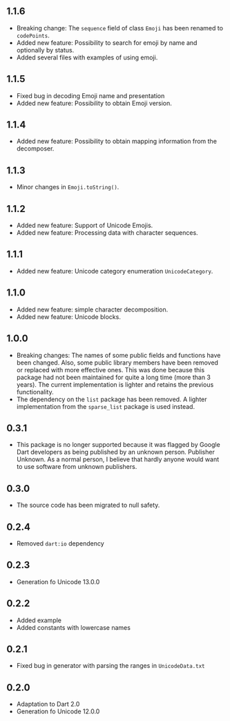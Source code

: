 ## 1.1.6

- Breaking change: The `sequence` field of class `Emoji` has been renamed to `codePoints`.
- Added new feature: Possibility to search for emoji by name and optionally by status.
- Added several files with examples of using emoji.

## 1.1.5

- Fixed bug in decoding Emoji name and presentation
- Added new feature: Possibility to obtain Emoji version.

## 1.1.4

- Added new feature: Possibility to obtain mapping information from the decomposer.

## 1.1.3

- Minor changes in `Emoji.toString()`.

## 1.1.2

- Added new feature: Support of Unicode Emojis.
- Added new feature: Processing data with character sequences.

## 1.1.1

- Added new feature: Unicode category enumeration `UnicodeCategory`.

## 1.1.0

- Added new feature: simple character decomposition.
- Added new feature: Unicode blocks.

## 1.0.0

- Breaking changes: The names of some public fields and functions have been changed. Also, some public library members have been removed or replaced with more effective ones. This was done because this package had not been maintained for quite a long time (more than 3 years). The current implementation is lighter and retains the previous functionality.
- The dependency on the `list` package has been removed. A lighter implementation from the `sparse_list` package is used instead.

## 0.3.1

- This package is no longer supported because it was flagged by Google Dart developers as being published by an unknown person. Publisher Unknown. As a normal person, I believe that hardly anyone would want to use software from unknown publishers.

## 0.3.0

- The source code has been migrated to null safety.

## 0.2.4

- Removed `dart:io` dependency

## 0.2.3

- Generation fo Unicode 13.0.0

## 0.2.2

- Added example
- Added constants with lowercase names

## 0.2.1

- Fixed bug in generator with parsing the ranges in `UnicodeData.txt`

## 0.2.0

- Adaptation to Dart 2.0
- Generation fo Unicode 12.0.0
